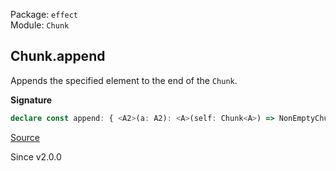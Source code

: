 Package: `effect`<br />
Module: `Chunk`<br />

## Chunk.append

Appends the specified element to the end of the `Chunk`.

**Signature**

```ts
declare const append: { <A2>(a: A2): <A>(self: Chunk<A>) => NonEmptyChunk<A2 | A>; <A, A2>(self: Chunk<A>, a: A2): NonEmptyChunk<A | A2>; }
```

[Source](https://github.com/Effect-TS/effect/tree/main/packages/effect/src/Chunk.ts#L444)

Since v2.0.0